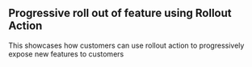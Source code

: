 ## Progressive roll out of feature using Rollout Action
This showcases how customers can use rollout action to progressively expose new features to customers
